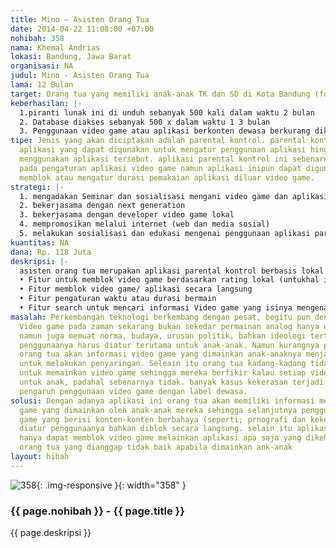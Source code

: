 ```yaml
---
title: Mino – Asisten Orang Tua
date: 2014-04-22 11:08:00 +07:00
nohibah: 358
nama: Khemal Andrias
lokasi: Bandung, Jawa Barat
organisasi: NA
judul: Mino - Asisten Orang Tua
lama: 12 Bulan
target: Orang tua yang memiliki anak-anak TK dan SD di Kota Bandung (fokus 20 sekolah)
keberhasilan: |-
  1.piranti lunak ini di unduh sebanyak 500 kali dalam waktu 2 bulan
  2. Database diakses sebanyak 500 x dalam waktu 1 3 bulan
  3. Penggunaan video game atau aplikasi berkonten dewasa berkurang dikalangan anak-anak (survey)
tipe: Jenis yang akan diciptakan adalah parental kontrol. parental kontrol merupakan
  aplikasi yang dapat digunakan untuk mengatur penggunaan aplikasi hingga durasi dalam
  menggunakan aplikasi tersebut. aplikasi parental kontrol ini sebenarnya difokuskan
  pada pengaturan aplikasi video game namun aplikasi inipun dapat digunakan untuk
  memblok atau mengatur durasi pemakaian aplikasi diluar video game.
strategi: |-
  1. mengadakan Seminar dan sosialisasi mengani video game dan aplikasi tersebut
  2. bekerjasama dengan next generation
  3. bekerjasama dengan developer video game lokal
  4. mempromosikan melalui internet (web dan media sosial)
  5. melakukan sosialisasi dan edukasi mengenai penggunaan aplikasi parental kontrol
kuantitas: NA
dana: Rp. 118 Juta
deskripsi: |-
  asisten orang tua merupakan aplikasi parental kontrol berbasis lokal yang platformnya adalah smartphone (android,ios dan windows phon). Fitur aplikasi tersebut terdiri dari ;
  • Fitur untuk memblok video game berdasarkan rating lokal (untukhal ini kami bekerjasama dengan next generation indonesia) yang sebelumnya sudah diatur oleh orangtua berdasarkan usia user. Bila rating belum dimasukan ke dalam sistem video game tersebut maka akan diarahkan ke data base atau web next generation Indonesia (http://nxgindonesia.org/video-game/) yang berisi mengenai deskripsi singkat serta rating lokal (Nxg Indonesia) dari Video game tersebut.
  • Fitur memblok video game/ aplikasi secara langsung
  • Fitur pengaturan waktu atau durasi bermain
  • Fitur search untuk mencari informasi Video game yang isinya mengenai deskripsi singkat serta rating lokal (nxg Indonesia)
masalah: Perkembangan teknologi berkembang dengan pesat, begitu pun dengan Video game.
  Video game pada zaman sekarang bukan sekedar permainan analog hanya untuk kesenangan
  namun juga memuat norma, budaya, urusan politik, bahkan ideologi tertentu. Sehingga
  penggunaanya harus diatur terutama untuk anak-anak. Namun kurangnya pengetahuan
  orang tua akan informasi video game yang dimainkan anak-anaknya menjadi penghamabat
  untuk melakukan penyaringan. Seleain itu orang tua kadang-kadang tidak cukup waktu
  untuk memainkan video game sehingga mereka berfikir kalau setiap video game adalah
  untuk anak, padahal sebenarnya tidak. banyak kasus kekerasan terjadi diakibatkan
  pengaruh penggunaan video game dengan label dewasa.
solusi: Dengan adanya aplikasi ini orang tua akan memiliki informasi mengenai video
  game yang dimainkan oleh anak-anak mereka sehingga selanjutnya penggunaan video
  game yang berisi konten-konten berbahaya (seperti; prnografi dan kekerasan) dapat
  diatur penggunaanya bahkan diblok secara langsung. selain itu aplikasi ini tidak
  hanya dapat memblok video game melainkan aplikasi apa saja yang dikehendaki oleh
  orang tua yang dianggap tidak baik apabila dimainkan ank-anak
layout: hibah
---
```


![358](/static/img/hibahcms/358.png){: .img-responsive }{: width="358" }

### {{ page.nohibah }} - {{ page.title }}

{{ page.deskripsi }}
